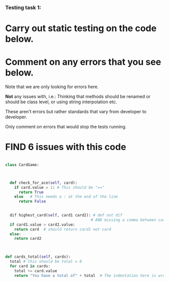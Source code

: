 ### Testing task 1:

# Carry out static testing on the code below.
# Comment on any errors that you see below.

Note that we are only looking for errors here.

**Not** any issues with, i.e.: 
Thinking that methods should be renamed or should be class level, or using string interpolation etc. 

These aren't errors but rather standards that vary from developer to developer. 

Only comment on errors that would stop the tests running.


# FIND 6 issues with this code


```python

class CardGame:



  def check_for_ace(self, card):
    if card.value = 1: # This should be "=="
      return True
    else   # This needs a : at the end of the line
      return False
   

  dif highest_card(self, card1 card2): # def not dif 
                                      # AND missing a comma between card1 & card2
  if card1.value > card2.value:
    return card  # should return card1 not card
  else:
    return card2
  


def cards_total(self, cards):
  total # this should be total = 0
  for card in cards:
    total += card.value
    return "You have a total of" + total  # The indentation here is wrong, it will output this many times 
  
```
